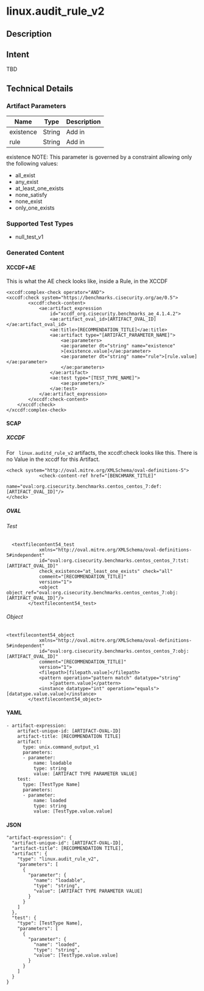 # linux.audit_rule_v2

## Description

## Intent
TBD

## Technical Details
### Artifact Parameters
| Name                  |Type    | Description |
| ----------------------|--------| ----------- |
|existence  | String | 	Add in  |
| rule      | String | Add in |


existence NOTE: This parameter is governed by a constraint allowing only the following values:
- all_exist
- any_exist
- at_least_one_exists
- none_satisfy
- none_exist
- only_one_exists

### Supported Test Types
- null_test_v1

### Generated Content
#### XCCDF+AE
This is what the AE check looks like, inside a Rule, in the XCCDF

```
<xccdf:complex-check operator="AND">
<xccdf:check system="https://benchmarks.cisecurity.org/ae/0.5">
        <xccdf:check-content>
            <ae:artifact_expression
                id="xccdf_org.cisecurity.benchmarks_ae_4.1.4.2">
                <ae:artifact_oval_id>[ARTIFACT_OVAL_ID]</ae:artifact_oval_id>
                <ae:title>[RECOMMENDATION_TITLE]</ae:title>
                <ae:artifact type="[ARTIFACT_PARAMETER_NAME]">
                    <ae:parameters>
                    <ae:parameter dt="string" name="existence"
                    >[existence.value]</ae:parameter>
                    <ae:parameter dt="string" name="rule">[rule.value]</ae:parameter>
                    </ae:parameters>
                </ae:artifact>
                <ae:test type="[TEST_TYPE_NAME]">
                    <ae:parameters/>
                </ae:test>
            </ae:artifact_expression>
        </xccdf:check-content>
    </xccdf:check>
</xccdf:complex-check>
```

#### SCAP
##### XCCDF
For ` linux.auditd_rule_v2` artifacts, the xccdf:check looks like this.  There is no Value in the xccdf for this Artifact.

```
<check system="http://oval.mitre.org/XMLSchema/oval-definitions-5">
			<check-content-ref href="[BENCHMARK_TITLE]"
				name="oval:org.cisecurity.benchmarks.centos_centos_7:def:[ARTIFACT_OVAL_ID]"/>
</check>
```

##### OVAL
###### Test

```
  <textfilecontent54_test
  			xmlns="http://oval.mitre.org/XMLSchema/oval-definitions-5#independent"
  			id="oval:org.cisecurity.benchmarks.centos_centos_7:tst:[ARTIFACT_OVAL_ID]"
  			check_existence="at_least_one_exists" check="all"
  			comment="[RECOMMENDATION_TITLE]"
  			version="1">
  			<object object_ref="oval:org.cisecurity.benchmarks.centos_centos_7:obj:[ARTIFACT_OVAL_ID]"/>
  		</textfilecontent54_test>
```

###### Object

```
<textfilecontent54_object
			xmlns="http://oval.mitre.org/XMLSchema/oval-definitions-5#independent"
			id="oval:org.cisecurity.benchmarks.centos_centos_7:obj:[ARTIFACT_OVAL_ID]"
			comment="[RECOMMENDATION_TITLE]"
			version="1">
			<filepath>[filepath.value]</filepath>
			<pattern operation="pattern match" datatype="string"
				>[pattern.value]</pattern>
			<instance datatype="int" operation="equals">[datatype.value.value]</instance>
		</textfilecontent54_object>
```

#### YAML


```
- artifact-expression:
    artifact-unique-id: [ARTIFACT-OVAL-ID]
    artifact-title: [RECOMMENDATION TITLE]
    artifact:
      type: unix.command_output_v1
      parameters:
      - parameter: 
          name: loadable
          type: string
          value: [ARTIFACT TYPE PARAMETER VALUE]
    test:
      type: [TestType Name]
      parameters:
      - parameter:
          name: loaded
          type: string
          value: [TestType.value.value]
```

#### JSON

```
"artifact-expression": {
  "artifact-unique-id": [ARTIFACT-OVAL-ID],
  "artifact-title": [RECOMMENDATION TITLE],
  "artifact": {
    "type": "linux.audit_rule_v2",
    "parameters": [
      {
        "parameter": {
          "name": "loadable",
          "type": "string",
          "value": [ARTIFACT TYPE PARAMETER VALUE]
        }
      }
    ]
  },
  "test": {
    "type": [TestType Name],
    "parameters": [
      {
        "parameter": {
          "name": "loaded",
          "type": "string",
          "value": [TestType.value.value]
        }
      }
    ]
  }
}
``` 